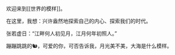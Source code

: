 欢迎来到[[世界的模样]]。

在这里，我想：兴许盎然地探索自己的内心、探索我们的时代。

张若虚日：“江畔何人初见月，江月何年初照人。”

蹦蹦跳跳的🐿️，可爱的你，可否告诉我，月光美不美，大海是什么模样。
